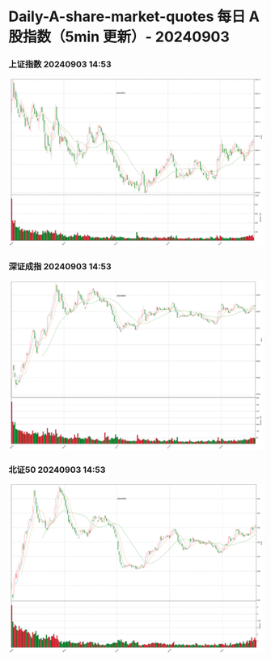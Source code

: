 
# Daily-A-share-market-quotes 每日 A 股指数（5min 更新）- 20240903

### 上证指数 20240903 14:53
![](./fig/2024/9/20240903-sh000001.png)

### 深证成指 20240903 14:53
![](./fig/2024/9/20240903-sz399001.png)

### 北证50 20240903 14:53
![](./fig/2024/9/20240903-bj899050.png)
